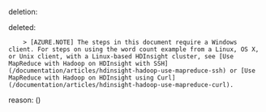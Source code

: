 deletion:

deleted:

		> [AZURE.NOTE] The steps in this document require a Windows client. For steps on using the word count example from a Linux, OS X, or Unix client, with a Linux-based HDInsight cluster, see [Use MapReduce with Hadoop on HDInsight with SSH](/documentation/articles/hdinsight-hadoop-use-mapreduce-ssh) or [Use MapReduce with Hadoop on HDInsight using Curl](/documentation/articles/hdinsight-hadoop-use-mapreduce-curl).

reason: ()

